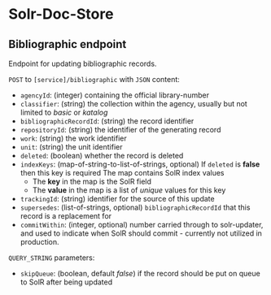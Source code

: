 # Solr-Doc-Store

## Bibliographic endpoint

Endpoint for updating bibliographic records.

`POST` to `[service]/bibliographic` with `JSON` content:

* `agencyId`: (integer) containing the official library-number
* `classifier`: (string) the collection within the agency, usually but not limited to *basic* or *katalog*
* `bibliographicRecordId`: (string) the record identifier
* `repositoryId`: (string) the identifier of the generating record
* `work`: (string) the work identifier
* `unit`: (string) the unit identifier
* `deleted`: (boolean) whether the record is deleted
* `indexKeys`: (map-of-string-to-list-of-strings, optional)
  If `deleted` is **false** then this key is required
  The map contains SolR index values
  * The **key** in the map is the SolR field
  * The **value** in the map is a list of *unique* values for this key
* `trackingId`: (string) identifier for the source of this update
* `supersedes`: (list-of-strings, optional) `bibliographicRecordId` that this record is a replacement for
* `commitWithin`: (integer, optional) number carried through to solr-updater, and used to indicate when SolR should commit - currently not utilized in production.

`QUERY_STRING` parameters:

* `skipQueue`: (boolean, default *false*) if the record should be put on queue to SolR after being updated
